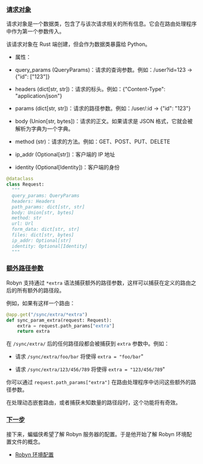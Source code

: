 ### [请求对象](https://robyn.tech/documentation/api_reference/request_object#request-object)

请求对象是一个数据类，包含了与该次请求相关的所有信息。它会在路由处理程序中作为第一个参数传入。

该请求对象在 Rust 端创建，但会作为数据类暴露给 Python。

- 属性：

- query_params (QueryParams)：请求的查询参数。例如：/user?id=123 -> {"id": ["123"]}

- headers (dict[str, str])：请求的标头。例如：{"Content-Type": "application/json"}

- params (dict[str, str])：请求的路径参数。例如：/user/:id -> {"id": "123"}

- body (Union[str, bytes])：请求的正文。如果请求是 JSON 格式，它就会被解析为字典为一个字典。

- method (str)：请求的方法。例如：GET、POST、PUT、DELETE

- ip_addr (Optional[str])：客户端的 IP 地址

- identity (Optional[Identity])：客户端的身份

```python
@dataclass
class Request:
  """
  query_params: QueryParams
  headers: Headers
  path_params: dict[str, str]
  body: Union[str, bytes]
  method: str
  url: Url
  form_data: dict[str, str]
  files: dict[str, bytes]
  ip_addr: Optional[str]
  identity: Optional[Identity]
  """

```

### [额外路径参数](https://robyn.tech/documentation/api_reference/request_object#extra-path-parameters)

Robyn 支持通过 `*extra` 语法捕获额外的路径参数，这样可以捕获在定义的路由之后的所有额外的路径段。

例如，如果有这样一个路由：

```python
@app.get("/sync/extra/*extra")
def sync_param_extra(request: Request):
    extra = request.path_params["extra"]
    return extra
```

在 `/sync/extra/` 后的任何路径段都会被捕获到 `extra` 参数中。例如：

- 请求 `/sync/extra/foo/bar` 将使得 `extra = "foo/bar`"

- 请求 `/sync/extra/123/456/789` 将使得 `extra = "123/456/789`"

你可以通过 `request.path_params["extra"]` 在路由处理程序中访问这些额外的路径参数。

在处理动态嵌套路由，或者捕获未知数量的路径段时，这个功能将有奇效。

### [下一步](https://robyn.tech/documentation/api_reference/request_object#whats-next)

接下来，蝙蝠侠希望了解 Robyn 服务器的配置。于是他开始了解 Robyn 环境配置文件的概念。

- [Robyn 环境配置](https://robyn.tech/documentation/api_reference/robyn_env)
